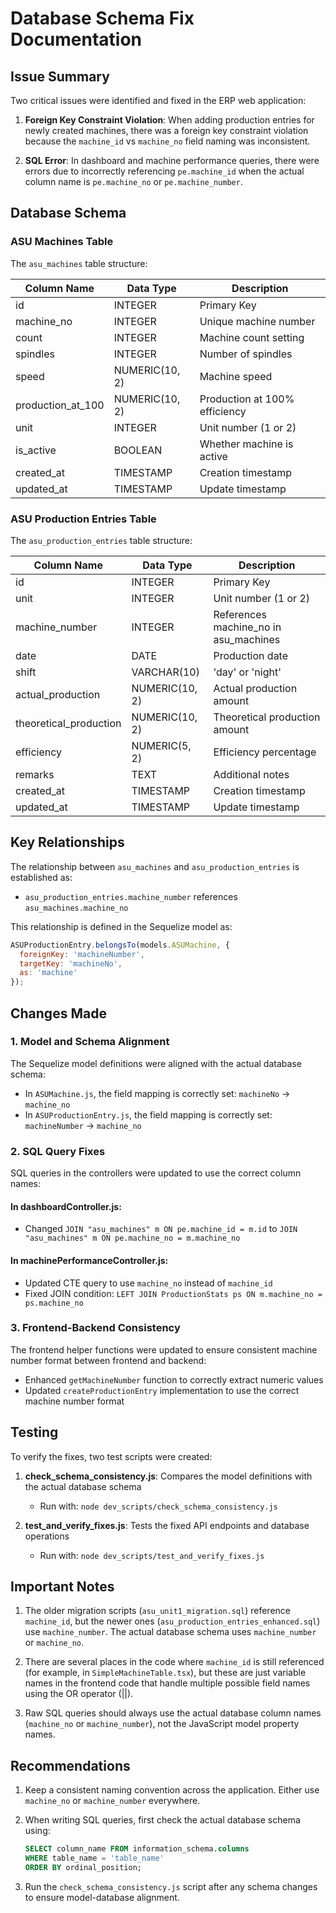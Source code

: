 # Database Schema Fix Documentation

## Issue Summary

Two critical issues were identified and fixed in the ERP web application:

1. **Foreign Key Constraint Violation**: When adding production entries for newly created machines, there was a foreign key constraint violation because the `machine_id` vs `machine_no` field naming was inconsistent.

2. **SQL Error**: In dashboard and machine performance queries, there were errors due to incorrectly referencing `pe.machine_id` when the actual column name is `pe.machine_no` or `pe.machine_number`.

## Database Schema

### ASU Machines Table

The `asu_machines` table structure:

| Column Name      | Data Type      | Description                                 |
|------------------|----------------|---------------------------------------------|
| id               | INTEGER        | Primary Key                                 |
| machine_no       | INTEGER        | Unique machine number                       |
| count            | INTEGER        | Machine count setting                       |
| spindles         | INTEGER        | Number of spindles                          |
| speed            | NUMERIC(10, 2) | Machine speed                               |
| production_at_100| NUMERIC(10, 2) | Production at 100% efficiency               |
| unit             | INTEGER        | Unit number (1 or 2)                        |
| is_active        | BOOLEAN        | Whether machine is active                   |
| created_at       | TIMESTAMP      | Creation timestamp                          |
| updated_at       | TIMESTAMP      | Update timestamp                            |

### ASU Production Entries Table

The `asu_production_entries` table structure:

| Column Name           | Data Type      | Description                              |
|-----------------------|----------------|------------------------------------------|
| id                    | INTEGER        | Primary Key                              |
| unit                  | INTEGER        | Unit number (1 or 2)                     |
| machine_number        | INTEGER        | References machine_no in asu_machines    |
| date                  | DATE           | Production date                          |
| shift                 | VARCHAR(10)    | 'day' or 'night'                         |
| actual_production     | NUMERIC(10, 2) | Actual production amount                 |
| theoretical_production| NUMERIC(10, 2) | Theoretical production amount            |
| efficiency            | NUMERIC(5, 2)  | Efficiency percentage                    |
| remarks               | TEXT           | Additional notes                         |
| created_at            | TIMESTAMP      | Creation timestamp                       |
| updated_at            | TIMESTAMP      | Update timestamp                         |

## Key Relationships

The relationship between `asu_machines` and `asu_production_entries` is established as:

- `asu_production_entries.machine_number` references `asu_machines.machine_no`

This relationship is defined in the Sequelize model as:

```javascript
ASUProductionEntry.belongsTo(models.ASUMachine, {
  foreignKey: 'machineNumber',
  targetKey: 'machineNo',
  as: 'machine'
});
```

## Changes Made

### 1. Model and Schema Alignment

The Sequelize model definitions were aligned with the actual database schema:

- In `ASUMachine.js`, the field mapping is correctly set: `machineNo` → `machine_no`
- In `ASUProductionEntry.js`, the field mapping is correctly set: `machineNumber` → `machine_no`

### 2. SQL Query Fixes

SQL queries in the controllers were updated to use the correct column names:

#### In dashboardController.js:
- Changed `JOIN "asu_machines" m ON pe.machine_id = m.id` to `JOIN "asu_machines" m ON pe.machine_no = m.machine_no`

#### In machinePerformanceController.js:
- Updated CTE query to use `machine_no` instead of `machine_id`
- Fixed JOIN condition: `LEFT JOIN ProductionStats ps ON m.machine_no = ps.machine_no`

### 3. Frontend-Backend Consistency

The frontend helper functions were updated to ensure consistent machine number format between frontend and backend:

- Enhanced `getMachineNumber` function to correctly extract numeric values
- Updated `createProductionEntry` implementation to use the correct machine number format

## Testing

To verify the fixes, two test scripts were created:

1. **check_schema_consistency.js**: Compares the model definitions with the actual database schema
   - Run with: `node dev_scripts/check_schema_consistency.js`

2. **test_and_verify_fixes.js**: Tests the fixed API endpoints and database operations
   - Run with: `node dev_scripts/test_and_verify_fixes.js`

## Important Notes

1. The older migration scripts (`asu_unit1_migration.sql`) reference `machine_id`, but the newer ones (`asu_production_entries_enhanced.sql`) use `machine_number`. The actual database schema uses `machine_number` or `machine_no`.

2. There are several places in the code where `machine_id` is still referenced (for example, in `SimpleMachineTable.tsx`), but these are just variable names in the frontend code that handle multiple possible field names using the OR operator (||).

3. Raw SQL queries should always use the actual database column names (`machine_no` or `machine_number`), not the JavaScript model property names.

## Recommendations

1. Keep a consistent naming convention across the application. Either use `machine_no` or `machine_number` everywhere.

2. When writing SQL queries, first check the actual database schema using:
   ```sql
   SELECT column_name FROM information_schema.columns
   WHERE table_name = 'table_name'
   ORDER BY ordinal_position;
   ```

3. Run the `check_schema_consistency.js` script after any schema changes to ensure model-database alignment.
